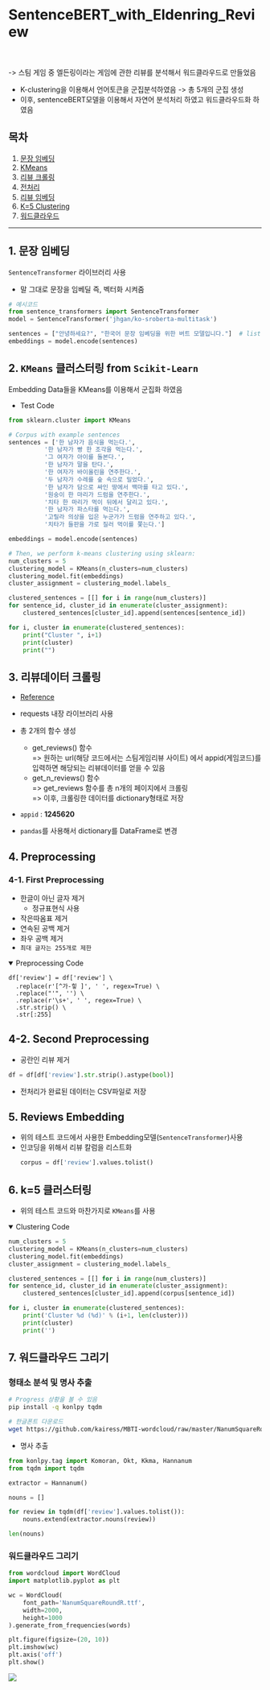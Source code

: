 # SentenceBERT_with_Eldenring_Review
<br></br>
-> 스팀 게임 중 엘든링이라는 게임에 관한 리뷰를 분석해서 워드클라우드로 만들었음

* K-clustering을 이용해서 언어토큰을 군집분석하였음 -> 총 5개의 군집 생성
* 이후, sentenceBERT모델을 이용해서 자연어 분석처리 하였고 워드클라우드화 하였음

## 목차
1. [문장 임베딩](##1.-문장-임베딩)
2. [KMeans](##2.-`KMeans`-클러스터링-from-`Scikit-Learn`)
3. [리뷰 크롤링](##3.-리뷰데이터-크롤링)
4. [전처리](##4.-Preprocessing)
5. [리뷰 임베딩](##5.-Reviews-Embedding)
6. [K=5 Clustering](##6.-k=5-클러스터링)
7. [워드클라우드](##7.-워드클라우드-그리기)

---
## 1. 문장 임베딩

`SentenceTransformer` 라이브러리 사용
  * 말 그대로 문장을 임베딜 즉, 벡터화 시켜줌
  ```python
  # 예시코드
  from sentence_transformers import SentenceTransformer
  model = SentenceTransformer('jhgan/ko-sroberta-multitask')

  sentences = ["안녕하세요?", "한국어 문장 임베딩을 위한 버트 모델입니다."]  # list형태로 저장
  embeddings = model.encode(sentences) 
  ```
  
  ## 2. `KMeans` 클러스터링 from `Scikit-Learn`
  
  Embedding Data들을 KMeans를 이용해서 군집화 하였음
  * Test Code
  ```python
  from sklearn.cluster import KMeans

  # Corpus with example sentences
  sentences = ['한 남자가 음식을 먹는다.',
            '한 남자가 빵 한 조각을 먹는다.',
            '그 여자가 아이를 돌본다.',
            '한 남자가 말을 탄다.',
            '한 여자가 바이올린을 연주한다.',
            '두 남자가 수레를 숲 속으로 밀었다.',
            '한 남자가 담으로 싸인 땅에서 백마를 타고 있다.',
            '원숭이 한 마리가 드럼을 연주한다.',
            '치타 한 마리가 먹이 뒤에서 달리고 있다.',
            '한 남자가 파스타를 먹는다.',
            '고릴라 의상을 입은 누군가가 드럼을 연주하고 있다.',
            '치타가 들판을 가로 질러 먹이를 쫓는다.']

  embeddings = model.encode(sentences)

  # Then, we perform k-means clustering using sklearn:
  num_clusters = 5
  clustering_model = KMeans(n_clusters=num_clusters)
  clustering_model.fit(embeddings)
  cluster_assignment = clustering_model.labels_

  clustered_sentences = [[] for i in range(num_clusters)]
  for sentence_id, cluster_id in enumerate(cluster_assignment):
      clustered_sentences[cluster_id].append(sentences[sentence_id])

  for i, cluster in enumerate(clustered_sentences):
      print("Cluster ", i+1)
      print(cluster)
      print("")
  ```

## 3. 리뷰데이터 크롤링
* [Reference](https://github.com/arditoibryan/datasets/blob/main/220226_steam/get_reviews.ipynb)
* requests 내장 라이브러리 사용
* 총 2개의 함수 생성
  * get_reviews() 함수<br>
  => 원하는 url(해당 코드에서는 스팀게임리뷰 사이트) 에서 appid(게임코드)를 입력하면 해당되는 리뷰데이터를 얻을 수 있음
  * get_n_reviews() 함수<br>
  => get_reviews 함수를 총 n개의 페이지에서 크롤링<br>
  => 이후, 크롤링한 데이터를 dictionary형태로 저장
  
* `appid` : **1245620**
* `pandas`를 사용해서 dictionary를 DataFrame로 변경

## 4. Preprocessing
### 4-1. First Preprocessing
* 한글이 아닌 글자 제거
  * 정규표현식 사용
* 작은따옴표 제거
* 연속된 공백 제거
* 좌우 공백 제거
* `최대 글자는 255개로 제한`
<details open>
  <summary>Preprocessing Code</summary>
  
  ```
  df['review'] = df['review'] \
    .replace(r'[^가-힣 ]', ' ', regex=True) \
    .replace("'", '') \
    .replace(r'\s+', ' ', regex=True) \
    .str.strip() \
    .str[:255]
  ```
</details>

## 4-2. Second Preprocessing
* 공란인 리뷰 제거
```python
df = df[df['review'].str.strip().astype(bool)]
```
* 전처리가 완료된 데이터는 CSV파일로 저장

## 5. Reviews Embedding

* 위의 테스트 코드에서 사용한 Embedding모델(`SentenceTransformer`)사용
* 인코딩을 위해서 리뷰 칼럼을 리스트화
  ```python
  corpus = df['review'].values.tolist()
  ```
## 6. k=5 클러스터링
* 위의 테스트 코드와 마찬가지로 `KMeans`를 사용

<details open>
  <summary>Clustering Code</summary>
  
  ```python
  num_clusters = 5
  clustering_model = KMeans(n_clusters=num_clusters)
  clustering_model.fit(embeddings)
  cluster_assignment = clustering_model.labels_

  clustered_sentences = [[] for i in range(num_clusters)]
  for sentence_id, cluster_id in enumerate(cluster_assignment):
      clustered_sentences[cluster_id].append(corpus[sentence_id])

  for i, cluster in enumerate(clustered_sentences):
      print('Cluster %d (%d)' % (i+1, len(cluster)))
      print(cluster)
      print('')
  ```
</details>

## 7. 워드클라우드 그리기
### 형태소 분석 및 명사 추출
```bash
# Progress 상황을 볼 수 있음
pip install -q konlpy tqdm

# 한글폰트 다운로드
wget https://github.com/kairess/MBTI-wordcloud/raw/master/NanumSquareRoundR.ttf 
```
* 명사 추출
```python
from konlpy.tag import Komoran, Okt, Kkma, Hannanum
from tqdm import tqdm

extractor = Hannanum()

nouns = []

for review in tqdm(df['review'].values.tolist()):
    nouns.extend(extractor.nouns(review))

len(nouns)
```

### 워드클라우드 그리기
```python
from wordcloud import WordCloud
import matplotlib.pyplot as plt

wc = WordCloud(
    font_path='NanumSquareRoundR.ttf',
    width=2000,
    height=1000
).generate_from_frequencies(words)

plt.figure(figsize=(20, 10))
plt.imshow(wc)
plt.axis('off')
plt.show()
```
<img src = 'https://user-images.githubusercontent.com/103639510/216264475-78e9baf1-4db9-40a2-81f1-e154697e30c0.png'>

